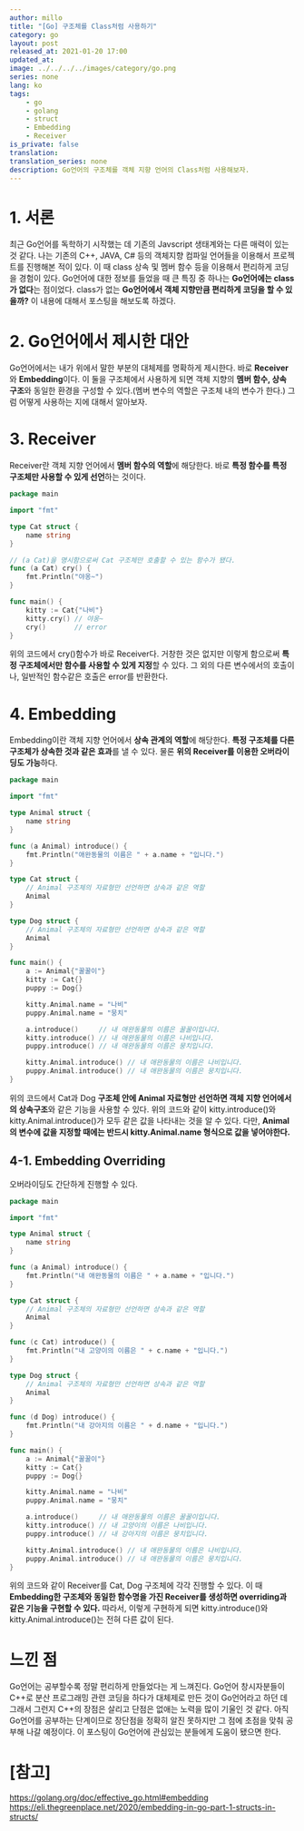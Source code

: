 ```yaml
---
author: millo
title: "[Go] 구조체를 Class처럼 사용하기"
category: go
layout: post
released_at: 2021-01-20 17:00
updated_at:
image: ../../../../images/category/go.png
series: none
lang: ko
tags:
    - go
    - golang
    - struct
    - Embedding
    - Receiver
is_private: false
translation:
translation_series: none
description: Go언어의 구조체를 객체 지향 언어의 Class처럼 사용해보자.
---
```


# 1. 서론

최근 Go언어를 독학하기 시작했는 데 기존의 Javscript 생태계와는 다른 매력이 있는 것 같다. 나는 기존의 C++, JAVA, C# 등의 객체지향 컴파일 언어들을 이용해서 프로젝트를 진행해본 적이 있다. 이 때 class 상속 및 멤버 함수 등을 이용해서 편리하게 코딩을 경험이 있다. Go언어에 대한 정보를 들었을 때 큰 특징 중 하나는 **Go언어에는 class가 없다**는 점이었다. class가 없는 **Go언어에서 객체 지향만큼 편리하게 코딩을 할 수 있을까?** 이 내용에 대해서 포스팅을 해보도록 하겠다.

# 2. Go언어에서 제시한 대안

Go언어에서는 내가 위에서 말한 부분의 대체제를 명확하게 제시한다. 바로 **Receiver**와 **Embedding**이다. 이 둘을 구조체에서 사용하게 되면 객체 지향의 **멤버 함수, 상속 구조**와 동일한 환경을 구성할 수 있다.(멤버 변수의 역할은 구조체 내의 변수가 한다.) 그럼 어떻게 사용하는 지에 대해서 알아보자.

# 3. Receiver

Receiver란 객체 지향 언어에서 **멤버 함수의 역할**에 해당한다. 바로 **특정 함수를 특정 구조체만 사용할 수 있게 선언**하는 것이다.

```go
package main

import "fmt"

type Cat struct {
	name string
}

// (a Cat)을 명시함으로써 Cat 구조체만 호출할 수 있는 함수가 됐다.
func (a Cat) cry() {
	fmt.Println("야옹~")
}

func main() {
	kitty := Cat{"나비"}
	kitty.cry() // 야옹~
	cry()       // error
}


```

위의 코드에서 cry()함수가 바로 Receiver다. 거창한 것은 없지만 이렇게 함으로써 **특정 구조체에서만 함수를 사용할 수 있게 지정**할 수 있다. 그 외의 다른 변수에서의 호출이나, 일반적인 함수같은 호출은 error를 반환한다.

# 4. Embedding

Embedding이란 객체 지향 언어에서 **상속 관계의 역할**에 해당한다. **특정 구조체를 다른 구조체가 상속한 것과 같은 효과**를 낼 수 있다. 물론 **위의 Receiver를 이용한 오버라이딩도 가능**하다.

```go
package main

import "fmt"

type Animal struct {
	name string
}

func (a Animal) introduce() {
	fmt.Println("애완동물의 이름은 " + a.name + "입니다.")
}

type Cat struct {
	// Animal 구조체의 자료형만 선언하면 상속과 같은 역할
	Animal
}

type Dog struct {
	// Animal 구조체의 자료형만 선언하면 상속과 같은 역할
	Animal
}

func main() {
	a := Animal{"꿀꿀이"}
	kitty := Cat{}
	puppy := Dog{}

	kitty.Animal.name = "나비"
	puppy.Animal.name = "뭉치"

	a.introduce()     // 내 애완동물의 이름은 꿀꿀이입니다.
	kitty.introduce() // 내 애완동물의 이름은 나비입니다.
	puppy.introduce() // 내 애완동물의 이름은 뭉치입니다.

	kitty.Animal.introduce() // 내 애완동물의 이름은 나비입니다.
	puppy.Animal.introduce() // 내 애완동물의 이름은 뭉치입니다.
}

```

위의 코드에서 Cat과 Dog **구조체 안에 Animal 자료형만 선언하면 객체 지향 언어에서의 상속구조**와 같은 기능을 사용할 수 있다. 위의 코드와 같이 kitty.introduce()와 kitty.Animal.introduce()가 모두 같은 값을 나타내는 것을 알 수 있다. 다만, **Animal의 변수에 값을 지정할 때에는 반드시 kitty.Animal.name 형식으로 값을 넣어야한다.**

## 4-1. Embedding Overriding

오버라이딩도 간단하게 진행할 수 있다.

```go
package main

import "fmt"

type Animal struct {
	name string
}

func (a Animal) introduce() {
	fmt.Println("내 애완동물의 이름은 " + a.name + "입니다.")
}

type Cat struct {
	// Animal 구조체의 자료형만 선언하면 상속과 같은 역할
	Animal
}

func (c Cat) introduce() {
	fmt.Println("내 고양이의 이름은 " + c.name + "입니다.")
}

type Dog struct {
	// Animal 구조체의 자료형만 선언하면 상속과 같은 역할
	Animal
}

func (d Dog) introduce() {
	fmt.Println("내 강아지의 이름은 " + d.name + "입니다.")
}

func main() {
	a := Animal{"꿀꿀이"}
	kitty := Cat{}
	puppy := Dog{}

	kitty.Animal.name = "나비"
	puppy.Animal.name = "뭉치"

	a.introduce()     // 내 애완동물의 이름은 꿀꿀이입니다.
	kitty.introduce() // 내 고양이의 이름은 나비입니다.
	puppy.introduce() // 내 강아지의 이름은 뭉치입니다.

	kitty.Animal.introduce() // 내 애완동물의 이름은 나비입니다.
	puppy.Animal.introduce() // 내 애완동물의 이름은 뭉치입니다.
}
```

위의 코드와 같이 Receiver를 Cat, Dog 구조체에 각각 진행할 수 있다. 이 때 **Embedding한 구조체와 동일한 함수명을 가진 Receiver를 생성하면 overriding과 같은 기능을 구현할 수 있다.** 따라서, 이렇게 구현하게 되면 kitty.introduce()와 kitty.Animal.introduce()는 전혀 다른 값이 된다.

# 느낀 점

Go언어는 공부할수록 정말 편리하게 만들었다는 게 느껴진다. Go언어 창시자분들이 C++로 분산 프로그래밍 관련 코딩을 하다가 대체제로 만든 것이 Go언어라고 하던 데 그래서 그런지 C++의 장점은 살리고 단점은 없애는 노력을 많이 기울인 것 같다. 아직 Go언어를 공부하는 단계이므로 장단점을 정확히 알진 못하지만 그 점에 초점을 맞춰 공부해 나갈 예정이다. 이 포스팅이 Go언어에 관심있는 분들에게 도움이 됐으면 한다.

# [참고]

https://golang.org/doc/effective_go.html#embedding
https://eli.thegreenplace.net/2020/embedding-in-go-part-1-structs-in-structs/
